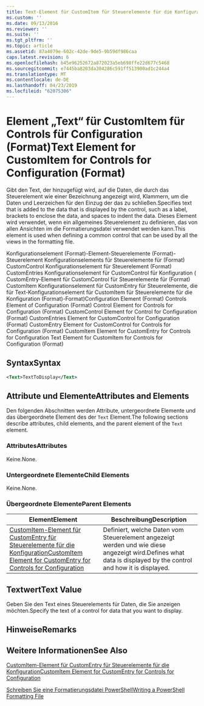 ```yaml
---
title: Text-Element für CustomItem für Steuerelemente für die Konfiguration (Format) | Microsoft-Dokumentation
ms.custom: ''
ms.date: 09/13/2016
ms.reviewer: ''
ms.suite: ''
ms.tgt_pltfrm: ''
ms.topic: article
ms.assetid: 87a4079e-602c-42de-9de5-9b59df986caa
caps.latest.revision: 6
ms.openlocfilehash: b45e96252672a872023a5eb698ffe22d677c5468
ms.sourcegitcommit: e7445ba8203da304286c591ff513900ad1c244a4
ms.translationtype: MT
ms.contentlocale: de-DE
ms.lasthandoff: 04/23/2019
ms.locfileid: "62075306"
---
```

# <a name="text-element-for-customitem-for-controls-for-configuration-format"></a><span data-ttu-id="79a5b-102">Element „Text“ für CustomItem für Controls für Configuration (Format)</span><span class="sxs-lookup"><span data-stu-id="79a5b-102">Text Element for CustomItem for Controls for Configuration (Format)</span></span>

<span data-ttu-id="79a5b-103">Gibt den Text, der hinzugefügt wird, auf die Daten, die durch das Steuerelement wie einer Bezeichnung angezeigt wird, Klammern, um die Daten und Leerzeichen für den Einzug der das zu schließen.</span><span class="sxs-lookup"><span data-stu-id="79a5b-103">Specifies text that is added to the data that is displayed by the control, such as a label, brackets to enclose the data, and spaces to indent the data.</span></span> <span data-ttu-id="79a5b-104">Dieses Element wird verwendet, wenn ein allgemeines Steuerelement zu definieren, das von allen Ansichten im die Formatierungsdatei verwendet werden kann.</span><span class="sxs-lookup"><span data-stu-id="79a5b-104">This element is used when defining a common control that can be used by all the views in the formatting file.</span></span>

<span data-ttu-id="79a5b-105">Konfigurationselement (Format)-Element-Steuerelemente (Format)-Steuerelement Konfigurationselements für Steuerelemente für (Format) CustomControl Konfigurationselement für Steuerelement (Format) CustomEntries Konfigurationselement für CustomControl für Konfiguration ( CustomEntry-Element für CustomControl für Steuerelemente für (Format) CustomItem Konfigurationselement für CustomEntry für Steuerelemente, die für Text-Konfigurationselement für CustomItem für Steuerelemente für die Konfiguration (Format)-Format)</span><span class="sxs-lookup"><span data-stu-id="79a5b-105">Configuration Element (Format) Controls Element of Configuration (Format) Control Element for Controls for Configuration (Format) CustomControl Element for Control for Configuration (Format) CustomEntries Element for CustomControl for Configuration (Format) CustomEntry Element for CustomControl for Controls for Configuration (Format) CustomItem Element for CustomEntry for Controls for Configuration Text Element for CustomItem for Controls for Configuration (Format)</span></span>

## <a name="syntax"></a><span data-ttu-id="79a5b-106">Syntax</span><span class="sxs-lookup"><span data-stu-id="79a5b-106">Syntax</span></span>

```xml
<Text>TextToDisplay</Text>
```

## <a name="attributes-and-elements"></a><span data-ttu-id="79a5b-107">Attribute und Elemente</span><span class="sxs-lookup"><span data-stu-id="79a5b-107">Attributes and Elements</span></span>

<span data-ttu-id="79a5b-108">Den folgenden Abschnitten werden Attribute, untergeordnete Elemente und das übergeordnete Element des der `Text` Element.</span><span class="sxs-lookup"><span data-stu-id="79a5b-108">The following sections describe attributes, child elements, and the parent element of the `Text` element.</span></span>

### <a name="attributes"></a><span data-ttu-id="79a5b-109">Attributes</span><span class="sxs-lookup"><span data-stu-id="79a5b-109">Attributes</span></span>

<span data-ttu-id="79a5b-110">Keine.</span><span class="sxs-lookup"><span data-stu-id="79a5b-110">None.</span></span>

### <a name="child-elements"></a><span data-ttu-id="79a5b-111">Untergeordnete Elemente</span><span class="sxs-lookup"><span data-stu-id="79a5b-111">Child Elements</span></span>

<span data-ttu-id="79a5b-112">Keine.</span><span class="sxs-lookup"><span data-stu-id="79a5b-112">None.</span></span>

### <a name="parent-elements"></a><span data-ttu-id="79a5b-113">Übergeordnete Elemente</span><span class="sxs-lookup"><span data-stu-id="79a5b-113">Parent Elements</span></span>

|<span data-ttu-id="79a5b-114">Element</span><span class="sxs-lookup"><span data-stu-id="79a5b-114">Element</span></span>|<span data-ttu-id="79a5b-115">Beschreibung</span><span class="sxs-lookup"><span data-stu-id="79a5b-115">Description</span></span>|
|-------------|-----------------|
|[<span data-ttu-id="79a5b-116">CustomItem-Element für CustomEntry für Steuerelemente für die Konfiguration</span><span class="sxs-lookup"><span data-stu-id="79a5b-116">CustomItem Element for CustomEntry for Controls for Configuration</span></span>](./customitem-element-for-customentry-for-controls-for-configuration-format.md)|<span data-ttu-id="79a5b-117">Definiert, welche Daten vom Steuerelement angezeigt werden und wie diese angezeigt wird.</span><span class="sxs-lookup"><span data-stu-id="79a5b-117">Defines what data is displayed by the control and how it is displayed.</span></span>|

## <a name="text-value"></a><span data-ttu-id="79a5b-118">Textwert</span><span class="sxs-lookup"><span data-stu-id="79a5b-118">Text Value</span></span>

<span data-ttu-id="79a5b-119">Geben Sie den Text eines Steuerelements für Daten, die Sie anzeigen möchten.</span><span class="sxs-lookup"><span data-stu-id="79a5b-119">Specify the text of a control for data that you want to display.</span></span>

## <a name="remarks"></a><span data-ttu-id="79a5b-120">Hinweise</span><span class="sxs-lookup"><span data-stu-id="79a5b-120">Remarks</span></span>

## <a name="see-also"></a><span data-ttu-id="79a5b-121">Weitere Informationen</span><span class="sxs-lookup"><span data-stu-id="79a5b-121">See Also</span></span>

[<span data-ttu-id="79a5b-122">CustomItem-Element für CustomEntry für Steuerelemente für die Konfiguration</span><span class="sxs-lookup"><span data-stu-id="79a5b-122">CustomItem Element for CustomEntry for Controls for Configuration</span></span>](./customitem-element-for-customentry-for-controls-for-configuration-format.md)

[<span data-ttu-id="79a5b-123">Schreiben Sie eine Formatierungsdatei PowerShell</span><span class="sxs-lookup"><span data-stu-id="79a5b-123">Writing a PowerShell Formatting File</span></span>](./writing-a-powershell-formatting-file.md)

